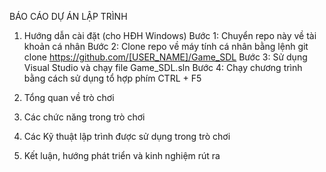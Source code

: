 BÁO CÁO DỰ ÁN LẬP TRÌNH

1. Hướng dẫn cài đặt (cho HĐH Windows)
  Bước 1: Chuyển repo này về tài khoản cá nhân
  Bước 2: Clone repo về máy tính cá nhân bằng lệnh git clone https://github.com/[USER_NAME]/Game_SDL
  Bước 3: Sử dụng Visual Studio và chạy file Game_SDL.sln
  Bước 4: Chạy chương trình bằng cách sử dụng tổ hợp phím CTRL + F5
  
  
2. Tổng quan về trò chơi
3. Các chức năng trong trò chơi
4. Các Kỹ thuật lập trình được sử dụng trong trò chơi
5. Kết luận, hướng phát triển và kinh nghiệm rút ra
